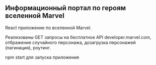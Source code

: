 ## Информационный портал по героям вселенной Marvel

React приложение по вселенной Marvel. 

Реализованы GET запросы на бесплатное API developer.marvel.com, отбражение случайного персонажа, дозагрузка персонажей (пагинация), роутинг.

npm start для запуска приложения
